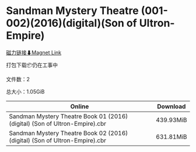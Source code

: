 # Sandman Mystery Theatre (001-002)(2016)(digital)(Son of Ultron-Empire)

[磁力链接⬇Magnet Link](magnet:?xt=urn:btih:d5ccec15c72b9e8f287ab144258d781ecf9b2613&dn=Sandman%20Mystery%20Theatre%20%28001-002%29%282016%29%28digital%29%28Son%20of%20Ultron-Empire%29)

打包下载📦仍在工事中

文件数：2

总大小：1.05GiB

Online | Download
--- | ---
Sandman Mystery Theatre Book 01 (2016) (digital) (Son of Ultron-Empire).cbr | 439.93MiB
Sandman Mystery Theatre Book 02 (2016) (digital) (Son of Ultron-Empire).cbr | 631.81MiB